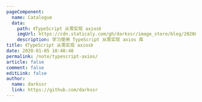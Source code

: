 ```yaml
---
pageComponent:
  name: Catalogue
  data:
    path: 《TypeScript 从零实现 axios》
    imgUrl: https://cdn.staticaly.com/gh/darkssr/image_store/blog/20200105104632.png
    description: 学习使用 TypeScript 从零实现 axios 库
title: 《TypeScript 从零实现 axios》
date: 2020-01-05 10:40:48
permalink: /note/typescript-axios/
article: false
comment: false
editLink: false
author:
  name: darkssr
  link: https://github.com/darkssr
---
```

